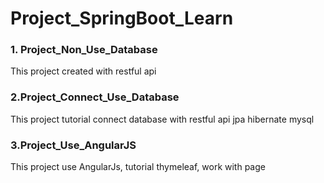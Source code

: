 <h1> Project_SpringBoot_Learn </h1>

<h3> 1. Project_Non_Use_Database </h3>
<p> This project created with restful api</p>

<h3> 2.Project_Connect_Use_Database </h3>
<p> This project tutorial connect database with restful api jpa hibernate mysql</p>

<h3> 3.Project_Use_AngularJS </h3>
<p> This project use AngularJs, tutorial thymeleaf, work with page</p>
